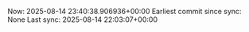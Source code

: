 Now: 2025-08-14 23:40:38.906936+00:00 Earliest commit since sync: None Last sync: 2025-08-14 22:03:07+00:00
